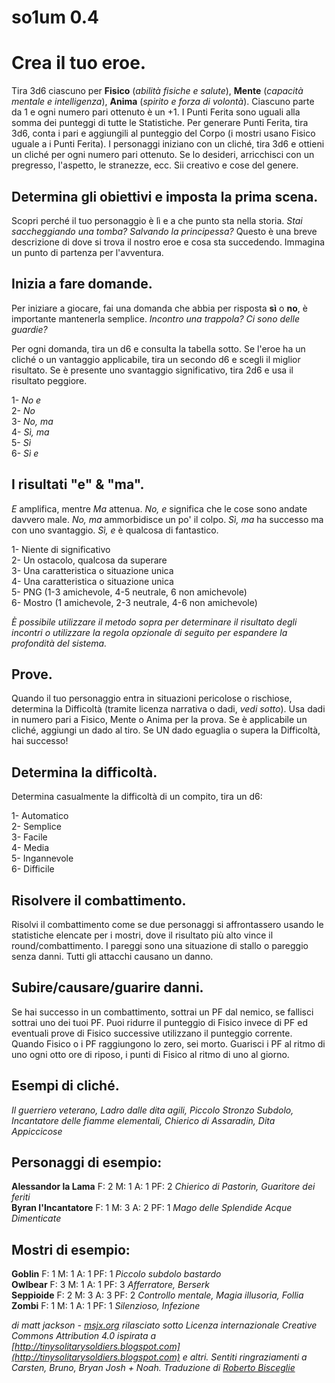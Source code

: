 # so1um 0.4

# Crea il tuo eroe.

Tira 3d6 ciascuno per **Fisico** (*abilità fisiche e salute*), **Mente** (*capacità mentale e intelligenza*), **Anima** (*spirito e forza di volontà*). Ciascuno parte da 1 e ogni numero pari ottenuto è un +1. I Punti Ferita sono uguali alla somma dei punteggi di tutte le Statistiche. Per generare Punti Ferita, tira 3d6, conta i pari e aggiungili al punteggio del Corpo (i mostri usano Fisico uguale a i Punti Ferita). I personaggi iniziano con un cliché, tira 3d6 e ottieni un cliché per ogni numero pari ottenuto. Se lo desideri, arricchisci con un pregresso, l'aspetto, le stranezze, ecc. Sii creativo e cose del genere.

## Determina gli obiettivi e imposta la prima scena.

Scopri perché il tuo personaggio è lì e a che punto sta nella storia. *Stai saccheggiando una tomba? Salvando la principessa?* Questo è una breve descrizione di dove si trova il nostro eroe e cosa sta succedendo. Immagina un punto di partenza per l'avventura.

## Inizia a fare domande.

Per iniziare a giocare, fai una domanda che abbia per risposta **sì** o **no**, è importante mantenerla semplice. *Incontro una trappola? Ci sono delle guardie?*

Per ogni domanda, tira un d6 e consulta la tabella sotto. Se l'eroe ha un cliché o un vantaggio applicabile, tira un secondo d6 e scegli il miglior risultato. Se è presente uno svantaggio significativo, tira 2d6 e usa il risultato peggiore.

1- *No e*  
2- *No*  
3- *No, ma*  
4- *Sì, ma*  
5- *Sì*  
6- *Sì e*  

## I risultati "e" & "ma".

*E* amplifica, mentre *Ma* attenua. *No, e* significa che le cose sono andate davvero male. *No, ma* ammorbidisce un po' il colpo. *Sì, ma* ha successo ma con uno svantaggio. *Sì, e* è qualcosa di fantastico.

1- Niente di significativo  
2- Un ostacolo, qualcosa da superare  
3- Una caratteristica o situazione unica  
4- Una caratteristica o situazione unica  
5- PNG (1-3 amichevole, 4-5 neutrale, 6 non amichevole)  
6- Mostro (1 amichevole, 2-3 neutrale, 4-6 non amichevole)  

*È possibile utilizzare il metodo sopra per determinare il risultato degli incontri o utilizzare la regola opzionale di seguito per espandere la profondità del sistema.*

## Prove.

Quando il tuo personaggio entra in situazioni pericolose o rischiose, determina la Difficoltà (tramite licenza narrativa o dadi, *vedi sotto*). Usa dadi in numero pari a Fisico, Mente o Anima per la prova. Se è applicabile un cliché, aggiungi un dado al tiro. Se UN dado eguaglia o supera la Difficoltà, hai successo!

## Determina la difficoltà.

Determina casualmente la difficoltà di un compito, tira un d6:

1- Automatico  
2- Semplice  
3- Facile  
4- Media  
5- Ingannevole  
6- Difficile  

## Risolvere il combattimento.

Risolvi il combattimento come se due personaggi si affrontassero usando le statistiche elencate per i mostri, dove il risultato più alto vince il round/combattimento. I pareggi sono una situazione di stallo o pareggio senza danni. Tutti gli attacchi causano un danno.

## Subire/causare/guarire danni.

Se hai successo in un combattimento, sottrai un PF dal nemico, se fallisci sottrai uno dei tuoi PF. Puoi ridurre il punteggio di Fisico invece di PF ed eventuali prove di Fisico successive utilizzano il punteggio corrente. Quando Fisico o i PF raggiungono lo zero, sei morto. Guarisci i PF al ritmo di uno ogni otto ore di riposo, i punti di Fisico al ritmo di uno al giorno.

## Esempi di cliché.

*Il guerriero veterano, Ladro dalle dita agili, Piccolo Stronzo Subdolo, Incantatore delle fiamme elementali, Chierico di Assaradin, Dita Appiccicose*

## Personaggi di esempio:

**Alessandor la Lama** F: 2 M: 1 A: 1 PF: 2 *Chierico di Pastorin, Guaritore dei feriti*  
**Byran l'Incantatore** F: 1 M: 3 A: 2 PF: 1 *Mago delle Splendide Acque Dimenticate*  

## Mostri di esempio:
**Goblin** F: 1 M: 1 A: 1 PF: 1 *Piccolo subdolo bastardo*  
**Owlbear** F: 3 M: 1 A: 1 PF: 3 *Afferratore, Berserk*  
**Seppioide** F: 2 M: 3 A: 3 PF: 2 *Controllo mentale, Magia illusoria, Follia*  
**Zombi** F: 1 M: 1 A: 1 PF: 1 *Silenzioso, Infezione*  

*di matt jackson - [msjx.org](http://msjx.org) rilasciato sotto Licenza internazionale Creative Commons Attribution 4.0 ispirata a [http://tinysolitarysoldiers.blogspot.com](http://tinysolitarysoldiers.blogspot.com) e altri. Sentiti ringraziamenti a Carsten, Bruno, Bryan Josh + Noah. Traduzione di [Roberto Bisceglie](https://zeruhur.space)*